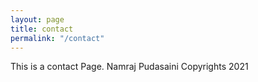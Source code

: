 ```yaml
---
layout: page
title: contact
permalink: "/contact"
---
```


This is a contact Page.
Namraj Pudasaini
Copyrights 2021
